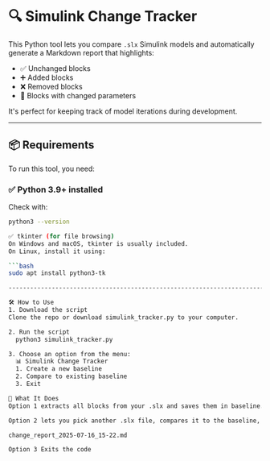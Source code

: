 # 🔍 Simulink Change Tracker

This Python tool lets you compare `.slx` Simulink models and automatically generate a Markdown report that highlights:
- ✅ Unchanged blocks
- ➕ Added blocks
- ❌ Removed blocks
- 🔁 Blocks with changed parameters

It's perfect for keeping track of model iterations during development.

---

## 📦 Requirements

To run this tool, you need:

### ✅ Python 3.9+ installed

Check with:
```bash
python3 --version

✅ tkinter (for file browsing)
On Windows and macOS, tkinter is usually included.
On Linux, install it using:

```bash
sudo apt install python3-tk

---------------------------------------------------------------------------------------------------------------------

🛠️ How to Use
1. Download the script
Clone the repo or download simulink_tracker.py to your computer.

2. Run the script
  python3 simulink_tracker.py

3. Choose an option from the menu:
  📊 Simulink Change Tracker
  1. Create a new baseline
  2. Compare to existing baseline
  3. Exit

📁 What It Does
Option 1 extracts all blocks from your .slx and saves them in baseline.json.

Option 2 lets you pick another .slx file, compares it to the baseline, and writes a Markdown report like:

change_report_2025-07-16_15-22.md

Option 3 Exits the code


